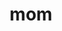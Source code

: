 ---
pid: LLP220
title: mom
location_transcription: 
zipcode: 
outside_phl: 
neighborhood: 
age: 
age_range: 
instagram: 
image_file_name: LLP_220.jpg
proposal_transcription: 
topic: Family,Figure
topic_summary: 0, 0
type: 2D,Image
keywords_other: mom, mother
credit: 
image_labels: 
twitter: 
facebook: 
permalink: "/monuments/llp220/"
layout: item-page
---